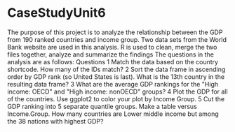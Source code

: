 # CaseStudyUnit6
The purpose of this project is to analyze the relationship between the GDP from 190 ranked countries and income group. Two data sets 
from the World Bank website are used in this analysis. R is used to clean, merge the two files together, analyze and summarize the findings
The questions in the analysis are as follows:
Questions
1 Match the data based on the country shortcode. How many of the IDs match? 
2 Sort the data frame in ascending order by GDP rank (so United States is last). What is the 13th country in the resulting data frame?
3 What are the average GDP rankings for the "High income: OECD" and "High income: nonOECD" groups? 
4 Plot the GDP for all of the countries. Use ggplot2 to color your plot by Income Group.
5 Cut the GDP ranking into 5 separate quantile groups. Make a table versus Income.Group. How many countries are Lower middle income but among the 38 nations with highest GDP?




